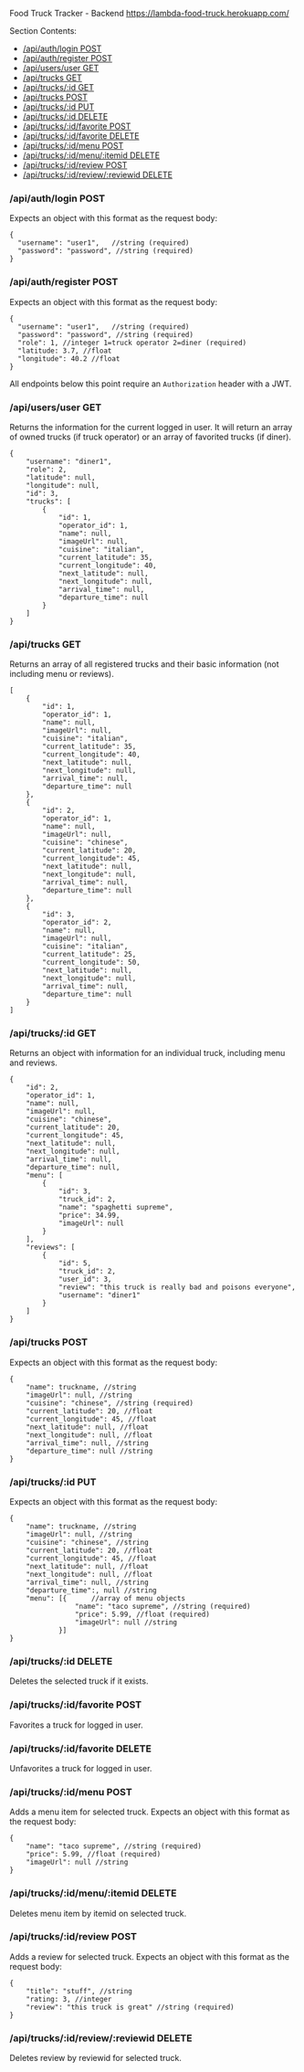 Food Truck Tracker - Backend
https://lambda-food-truck.herokuapp.com/

Section Contents:

- [/api/auth/login POST](#apiauthlogin-post)
- [/api/auth/register POST](#apiauthregister-post)
- [/api/users/user GET](#apiusersuser-get)
- [/api/trucks GET](#apitrucks-get)
- [/api/trucks/:id GET](#apitrucksid-get)
- [/api/trucks POST](#apitrucks-post)
- [/api/trucks/:id PUT](#apitrucksid-put)
- [/api/trucks/:id DELETE](#apitrucksid-delete)
- [/api/trucks/:id/favorite POST](#apitrucksidfavorite-post)
- [/api/trucks/:id/favorite DELETE](#apitrucksidfavorite-delete)
- [/api/trucks/:id/menu POST](#apitrucksidmenu-post)
- [/api/trucks/:id/menu/:itemid DELETE](#apitrucksidmenuitemid-delete)
- [/api/trucks/:id/review POST](#apitrucksidreview-post)
- [/api/trucks/:id/review/:reviewid DELETE](#apitrucksidreviewreviewid-delete)

### /api/auth/login POST

Expects an object with this format as the request body:

```
{
  "username": "user1",   //string (required)
  "password": "password", //string (required)
}
```

### /api/auth/register POST

Expects an object with this format as the request body:

```
{
  "username": "user1",   //string (required)
  "password": "password", //string (required)
  "role": 1, //integer 1=truck operator 2=diner (required)
  "latitude: 3.7, //float
  "longitude": 40.2 //float
}
```

All endpoints below this point require an `Authorization` header with a JWT.

### /api/users/user GET

Returns the information for the current logged in user. It will return an array of owned trucks (if truck operator) or an array of favorited trucks (if diner).

```
{
    "username": "diner1",
    "role": 2,
    "latitude": null,
    "longitude": null,
    "id": 3,
    "trucks": [
        {
            "id": 1,
            "operator_id": 1,
            "name": null,
            "imageUrl": null,
            "cuisine": "italian",
            "current_latitude": 35,
            "current_longitude": 40,
            "next_latitude": null,
            "next_longitude": null,
            "arrival_time": null,
            "departure_time": null
        }
    ]
}
```

### /api/trucks GET

Returns an array of all registered trucks and their basic information (not including menu or reviews).

```
[
    {
        "id": 1,
        "operator_id": 1,
        "name": null,
        "imageUrl": null,
        "cuisine": "italian",
        "current_latitude": 35,
        "current_longitude": 40,
        "next_latitude": null,
        "next_longitude": null,
        "arrival_time": null,
        "departure_time": null
    },
    {
        "id": 2,
        "operator_id": 1,
        "name": null,
        "imageUrl": null,
        "cuisine": "chinese",
        "current_latitude": 20,
        "current_longitude": 45,
        "next_latitude": null,
        "next_longitude": null,
        "arrival_time": null,
        "departure_time": null
    },
    {
        "id": 3,
        "operator_id": 2,
        "name": null,
        "imageUrl": null,
        "cuisine": "italian",
        "current_latitude": 25,
        "current_longitude": 50,
        "next_latitude": null,
        "next_longitude": null,
        "arrival_time": null,
        "departure_time": null
    }
]
```

### /api/trucks/:id GET

Returns an object with information for an individual truck, including menu and reviews.

```
{
    "id": 2,
    "operator_id": 1,
    "name": null,
    "imageUrl": null,
    "cuisine": "chinese",
    "current_latitude": 20,
    "current_longitude": 45,
    "next_latitude": null,
    "next_longitude": null,
    "arrival_time": null,
    "departure_time": null,
    "menu": [
        {
            "id": 3,
            "truck_id": 2,
            "name": "spaghetti supreme",
            "price": 34.99,
            "imageUrl": null
        }
    ],
    "reviews": [
        {
            "id": 5,
            "truck_id": 2,
            "user_id": 3,
            "review": "this truck is really bad and poisons everyone",
            "username": "diner1"
        }
    ]
}
```

### /api/trucks POST

Expects an object with this format as the request body:

```
{
    "name": truckname, //string
    "imageUrl": null, //string
    "cuisine": "chinese", //string (required)
    "current_latitude": 20, //float
    "current_longitude": 45, //float
    "next_latitude": null, //float
    "next_longitude": null, //float
    "arrival_time": null, //string
    "departure_time": null //string
}
```

### /api/trucks/:id PUT

Expects an object with this format as the request body:

```
{
    "name": truckname, //string
    "imageUrl": null, //string
    "cuisine": "chinese", //string
    "current_latitude": 20, //float
    "current_longitude": 45, //float
    "next_latitude": null, //float
    "next_longitude": null, //float
    "arrival_time": null, //string
    "departure_time":, null //string
    "menu": [{      //array of menu objects
                "name": "taco supreme", //string (required)
                "price": 5.99, //float (required)
                "imageUrl": null //string
            }]
}
```

### /api/trucks/:id DELETE

Deletes the selected truck if it exists.

### /api/trucks/:id/favorite POST

Favorites a truck for logged in user.

### /api/trucks/:id/favorite DELETE

Unfavorites a truck for logged in user.

### /api/trucks/:id/menu POST

Adds a menu item for selected truck. Expects an object with this format as the request body:

```
{
    "name": "taco supreme", //string (required)
    "price": 5.99, //float (required)
    "imageUrl": null //string
}
```

### /api/trucks/:id/menu/:itemid DELETE

Deletes menu item by itemid on selected truck.

### /api/trucks/:id/review POST

Adds a review for selected truck. Expects an object with this format as the request body:

```
{
    "title": "stuff", //string
    "rating: 3, //integer
    "review": "this truck is great" //string (required)
}
```

### /api/trucks/:id/review/:reviewid DELETE

Deletes review by reviewid for selected truck.
